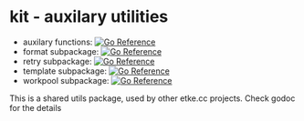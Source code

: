 # kit - auxilary utilities

* auxilary functions: [![Go Reference](https://pkg.go.dev/badge/github.com/etkecc/go-kit.svg)](https://pkg.go.dev/github.com/etkecc/go-kit)
* format subpackage: [![Go Reference](https://pkg.go.dev/badge/github.com/etkecc/go-kit.svg)](https://pkg.go.dev/github.com/etkecc/go-kit/format)
* retry subpackage: [![Go Reference](https://pkg.go.dev/badge/github.com/etkecc/go-kit.svg)](https://pkg.go.dev/github.com/etkecc/go-kit/retry)
* template subpackage: [![Go Reference](https://pkg.go.dev/badge/github.com/etkecc/go-kit.svg)](https://pkg.go.dev/github.com/etkecc/go-kit/template)
* workpool subpackage: [![Go Reference](https://pkg.go.dev/badge/github.com/etkecc/go-kit.svg)](https://pkg.go.dev/github.com/etkecc/go-kit/workpool)


This is a shared utils package, used by other etke.cc projects.
Check godoc for the details
